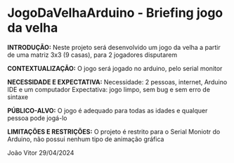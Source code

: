 # JogoDaVelhaArduino - Briefing jogo da velha

**INTRODUÇÃO:**
Neste projeto será desenvolvido um jogo da velha a partir de uma matriz 3x3 (9 casas), para 2 jogadores disputarem 

**CONTEXTUALIZAÇÃO:**
O jogo será jogado no arduino, pelo serial monitor

**NECESSIDADE E EXPECTATIVA:**
Necessidade: 2 pessoas, internet, Arduino IDE e um computador
Expectativa: jogo limpo, sem bug e sem erro de sintaxe

**PÚBLICO-ALVO:**
O jogo é adequado para todas as idades e qualquer pessoa pode jogá-lo

**LIMITAÇÕES E RESTRIÇÕES:**
O projeto é restrito para o Serial Moniotr do Arduino, não possui nenhum tipo de animação gráfica

João Vitor 
29/04/2024
